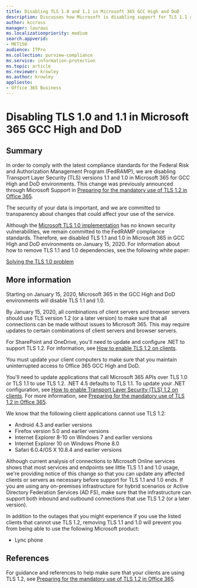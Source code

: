 ```yaml
---
title: Disabling TLS 1.0 and 1.1 in Microsoft 365 GCC High and DoD
description: Discusses how Microsoft is disabling support for TLS 1.1 and 1.0 in GCC High and DoD environments in Microsoft 365.
author: kccross
manager: laurawi
ms.localizationpriority: medium
search.appverid: 
- MET150
audience: ITPro
ms.collection: purview-compliance
ms.service: information-protection
ms.topic: article
ms.reviewer: krowley
ms.author: krowley
appliesto:
- Office 365 Business
---
```


# Disabling TLS 1.0 and 1.1 in Microsoft 365 GCC High and DoD

## Summary

In order to comply with the latest compliance standards for the Federal Risk and Authorization Management Program (FedRAMP), we are disabling Transport Layer Security (TLS) versions 1.1 and 1.0 in Microsoft 365 for GCC High and DoD environments. This change was previously announced through Microsoft Support in [Preparing for the mandatory use of TLS 1.2 in Office 365](https://support.microsoft.com/help/4057306/preparing-for-tls-1-2-in-office-365).

The security of your data is important, and we are committed to transparency about changes that could affect your use of the service.

Although the [Microsoft TLS 1.0 implementation](https://support.microsoft.com/help/3117336) has no known security vulnerabilities, we remain committed to the FedRAMP compliance standards. Therefore, we disabled TLS 1.1 and 1.0 in Microsoft 365 in GCC High and DoD environments on January 15, 2020. For information about how to remove TLS 1.1 and 1.0 dependencies, see the following white paper:

[Solving the TLS 1.0 problem](https://www.microsoft.com/download/details.aspx?id=55266)

## More information

Starting on January 15, 2020, Microsoft 365 in the GCC High and DoD environments will disable TLS 1.1 and 1.0.

By January 15, 2020, all combinations of client servers and browser servers should use TLS version 1.2 (or a later version) to make sure that all connections can be made without issues to Microsoft 365. This may require updates to certain combinations of client servers and browser servers.

For SharePoint and OneDrive, you'll need to update and configure .NET to support TLS 1.2. For information, see [How to enable TLS 1.2 on clients](/mem/configmgr/core/plan-design/security/enable-tls-1-2-client).

You must update your client computers to make sure that you maintain uninterrupted access to Office 365 GCC High and DoD.

You'll need to update applications that call Microsoft 365 APIs over TLS 1.0 or TLS 1.1 to use TLS 1.2. .NET 4.5 defaults to TLS 1.1. To update your .NET configuration, see [How to enable Transport Layer Security (TLS) 1.2 on clients](/mem/configmgr/core/plan-design/security/enable-tls-1-2-client). For more information, see [Preparing for the mandatory use of TLS 1.2 in Office 365](https://support.microsoft.com/help/4057306/preparing-for-tls-1-2-in-office-365).

We know that the following client applications cannot use TLS 1.2:

- Android 4.3 and earlier versions
- Firefox version 5.0 and earlier versions
- Internet Explorer 8-10 on Windows 7 and earlier versions
- Internet Explorer 10 on Windows Phone 8.0
- Safari 6.0.4/OS X 10.8.4 and earlier versions

Although current analysis of connections to Microsoft Online services shows that most services and endpoints see little TLS 1.1 and 1.0 usage, we're providing notice of this change so that you can update any affected clients or servers as necessary before support for TLS 1.1 and 1.0 ends. If you are using any on-premises infrastructure for hybrid scenarios or Active Directory Federation Services (AD FS), make sure that the infrastructure can support both inbound and outbound connections that use TLS 1.2 (or a later version).

In addition to the outages that you might experience if you use the listed clients that cannot use TLS 1.2, removing TLS 1.1 and 1.0 will prevent you from being able to use the following Microsoft product:

- Lync phone

## References

For guidance and references to help make sure that your clients are using TLS 1.2, see [Preparing for the mandatory use of TLS 1.2 in Office 365](https://support.microsoft.com/help/4057306/preparing-for-tls-1-2-in-office-365).
